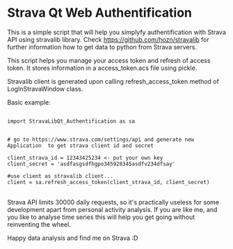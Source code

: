 # Strava Qt Web Authentification

This is a simple script that will help you simplyfy authentification with Strava API using stravalib library. 
Check https://github.com/hozn/stravalib for further information how to get data to python from Strava servers.

This script helps you manage your access token and refresh of access token. It stores information in a access_token.acs 
file using pickle. 

Stravalib client is generated upon calling refresh_access_token method of LogInStravaWindow class. 


Basic example: 

<pre><code>
import StravaLibQt_Authentification as sa


# go to https://www.strava.com/settings/api and generate new Application  to get strava client id and secret

client_strava_id = 12343425234 <- put your own key
client_secret = 'asdfasgsdfhgpo345928345asdfv234dfsay'

#use client as stravalib client...
client = sa.refresh_access_token(client_strava_id, client_secret)
</code> </pre>

Strava API limits 30000 daily requests, so it's practically useless for some  development apart from personal activity analysis.
If you are like me, and you like to analyse time series this will help you get going without reinventing the wheel. 


Happy data analysis and find me on Strava :D   
